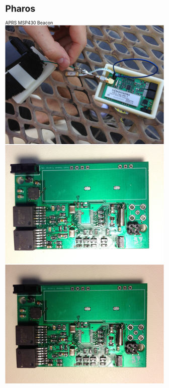 Pharos
======

APRS MSP430 Beacon
![Beacon working in the field](https://raw.githubusercontent.com/BroadbandBug/Pharos/master/inthefield.JPG)
![Front of Board](https://raw.githubusercontent.com/BroadbandBug/Pharos/master/front.JPG)
![Back of Board](https://raw.githubusercontent.com/BroadbandBug/Pharos/master/back.JPG)
